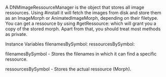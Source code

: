 A DNMImageRessourceManager is the object that stores all image ressources. Using #install it will fetch the images from disk and store them as an ImageMorph or AnimatedImageMorph, depending on their filetype.
You can get a ressource by using #getRessource: which will grant you a copy of the stored morph. Apart from that, you should treat most methods as private.

Instance Variables
	filenamesBySymbol:		<Dictionary>
	ressourcesBySymbol:		<Dictionary>

filenamesBySymbol
	- Stores the filenames in which it can find a specific ressource.

ressourcesBySymbol
	- Stores the actual ressource (Morph).
